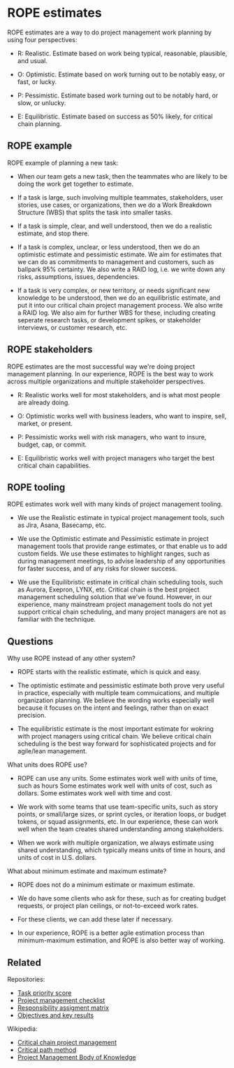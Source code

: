# ROPE estimates

ROPE estimates are a way to do project management work planning by using four perspectives:

* R: Realistic. Estimate based on work being typical, reasonable, plausible, and usual. 

* O: Optimistic. Estimate based on work turning out to be notably easy, or fast, or lucky.

* P: Pessimistic. Estimate based work turning out to be notably hard, or slow, or unlucky. 

* E: Equilibristic. Estimate based on success as 50% likely, for critical chain planning.


## ROPE example


ROPE example of planning a new task:

* When our team gets a new task, then the teammates who are likely to be doing the work get together to estimate.

* If a task is large, such involving multiple teammates, stakeholders, user stories, use cases, or organizations, then we do a Work Breakdown Structure (WBS) that splits the task into smaller tasks. 

* If a task is simple, clear, and well understood, then we do a realistic estimate, and stop there.

* If a task is complex, unclear, or less understood, then we do an optimistic estimate and pessimistic estimate. We aim for estimates that we can do as commitments to management and customers, such as ballpark 95% certainty. We also write a RAID log, i.e. we write down any risks, assumptions, issues, dependencies.

* If a task is very complex, or new territory, or needs significant new knowledge to be understood, then we do an equilibristic estimate, and put it into our critical chain project management process. We also write a RAID log. We also aim for further WBS for these, including creating seperate research tasks, or development spikes, or stakeholder interviews, or customer research, etc.


## ROPE stakeholders


ROPE estimates are the most successful way we're doing project management planning. In our experience, ROPE is the best way to work across multiple organizations and multiple stakeholder perspectives.

* R: Realistic works well for most stakeholders, and is what most people are already doing.

* O: Optimistic works well with business leaders, who want to inspire, sell, market, or present.

* P: Pessimistic works well with risk managers, who want to insure, budget, cap, or commit.

* E: Equilibristic works well with project managers who target the best critical chain capabilities.


## ROPE tooling


ROPE estimates work well with many kinds of project management tooling.

* We use the Realistic estimate in typical project management tools, such as Jira, Asana, Basecamp, etc.

* We use the Optimistic estimate and Pessimistic estimate in project management tools that provide range estimates, or that enable us to add custom fields. We use these estimates to highlight ranges, such as during management meetings, to advise leadership of any opportunities for faster success, and of any risks for slower success.

* We use the Equilibristic estimate in critical chain scheduling tools, such as Aurora, Exepron, LYNX, etc. Critical chain is the best project management scheduling solution that we've found. However, in our experience, many mainstream project management tools do not yet support critical chain scheduling, and many project managers are not as familiar with the technique.


## Questions


Why use ROPE instead of any other system?

* ROPE starts with the realistic estimate, which is quick and easy.

* The optimistic estimate and pessimistic estimate both prove very useful in practice, especially with multiple team commuications, and multiple organization planning. We believe the wording works especially well because it focuses on the intent and feelings, rather than on exact precision.

* The equilibristic estimate is the most important estimate for wokring with project managers using critical chain. We believe critical chain scheduling is the best way forward for sophisticated projects and for agile/lean management.


What units does ROPE use?

* ROPE can use any units. Some estimates work well with units of time, such as hours Some estimates work well with units of cost, such as dollars. Some estimates work well with time and cost.

* We work with some teams that use team-specific units, such as story points, or small/large sizes, or sprint cycles, or iteration loops, or budget tokens, or squad assignments, etc. In our experience, these can work well when the team creates shared understanding among stakeholders.

* When we work with multiple organization, we always estimate using shared understanding, which typically means units of time in hours, and units of cost in U.S. dollars.


What about minimum estimate and maximum estimate?

* ROPE does not do a minimum estimate or maximum estimate. 

* We do have some clients who ask for these, such as for creating budget requests, or project plan ceilings, or not-to-exceed work rates. 

* For these clients, we can add these later if necessary. 

* In our experience, ROPE is a better agile estimation process than minimum-maximum estimation, and ROPE is also better way of working.


## Related

Repositories:
* [Task priority score](https://github.com/joelparkerhenderson/task_priority_score)
* [Project management checklist](https://github.com/joelparkerhenderson/project_management_checklist)
* [Responsibility assigment matrix](https://github.com/joelparkerhenderson/responsibility_assignment_matrix)
* [Objectives and key results](https://github.com/joelparkerhenderson/objectives_and_key_results)

Wikipedia:
* [Critical chain project management](https://en.wikipedia.org/wiki/Critical_chain_project_management)
* [Critical path method](https://en.wikipedia.org/wiki/Critical_path_method)
* [Project Management Body of Knowledge](https://en.wikipedia.org/wiki/Project_Management_Body_of_Knowledge)
